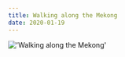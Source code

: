 ```yaml
---
title: Walking along the Mekong
date: 2020-01-19
---
```


!['Walking along the Mekong'](/61WalkingalongtheMekong2.jpg)

